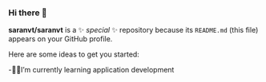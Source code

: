 ### Hi there 👋

**saranvt/saranvt** is a ✨ _special_ ✨ repository because its `README.md` (this file) appears on your GitHub profile.

Here are some ideas to get you started:


-🦸‍♂️I’m currently learning application development
